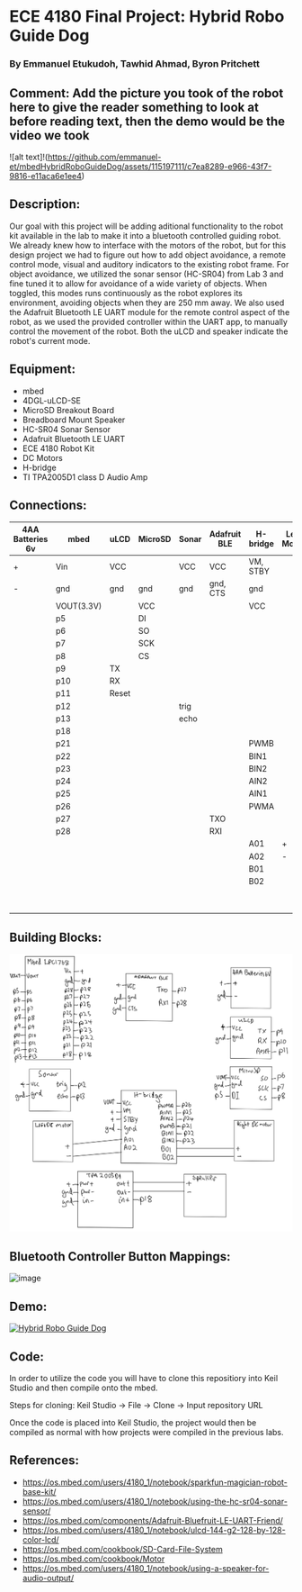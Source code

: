 # ECE 4180 Final Project: Hybrid Robo Guide Dog
### By Emmanuel Etukudoh, Tawhid Ahmad, Byron Pritchett
## Comment: Add the picture you took of the robot here to give the reader something to look at before reading text, then the demo would be the video we took
![alt text]!(https://github.com/emmanuel-et/mbedHybridRoboGuideDog/assets/115197111/c7ea8289-e966-43f7-9816-e11aca6e1ee4)
## Description: 
Our goal with this project will be adding aditional functionality to the robot kit available in the lab to make it into a bluetooth controlled guiding robot. We already knew how to interface with the motors of the robot, but for this design project we had to figure out how to add object avoidance, a remote control mode, visual and auditory indicators to the existing robot frame. For object avoidance, we utilized the sonar sensor (HC-SR04) from Lab 3 and fine tuned it to allow for avoidance of a wide variety of objects. When toggled, this modes runs continuously as the robot explores its environment, avoiding objects when they are 250 mm away. We also used the Adafruit Bluetooth LE UART module for the remote control aspect of the robot, as we used the provided controller within the UART app, to manually control the movement of the robot. Both the uLCD and speaker indicate the robot's current mode.

## Equipment:
* mbed
* 4DGL-uLCD-SE
* MicroSD Breakout Board
* Breadboard Mount Speaker
* HC-SR04 Sonar Sensor
* Adafruit Bluetooth LE UART
* ECE 4180 Robot Kit
* DC Motors
* H-bridge
* TI TPA2005D1 class D Audio Amp

## Connections:
| 4AA Batteries 6v | mbed | uLCD | MicroSD | Sonar | Adafruit BLE | H-bridge | Left Motor | Right Motor | TPA2005D1 | Speaker |
| --- | --- | --- | --- | --- | --- | --- | --- | --- | --- | --- |
|+     |Vin     |VCC     |     |VCC     |VCC     |VM, STBY     |     |     |pwr +     |
|-     |gnd     |gnd     |gnd     |gnd     |gnd, CTS     |gnd     |     |     |pwr -, in -     |
|     |VOUT(3.3V)     |     |VCC     |     |     |VCC     |     |     |     |
|     |p5     |     |DI     |     |     |     |     |     |     |
|     |p6     |     |SO     |     |     |     |     |     |     |
|     |p7     |     |SCK     |     |     |     |     |     |     |
|     |p8     |     |CS     |     |     |     |     |     |     |
|     |p9     |TX     |     |     |     |     |     |     |     |
|     |p10     |RX     |     |     |     |     |     |     |     |
|     |p11     |Reset     |     |     |     |     |     |     |     |
|     |p12     |     |     |trig     |     |     |     |     |     |
|     |p13     |     |     |echo     |     |     |     |     |     |
|     |p18     |     |     |     |     |     |     |     |in +     |
|     |p21     |     |     |     |     |PWMB     |     |     |     |
|     |p22     |     |     |     |     |BIN1     |     |     |     |
|     |p23     |     |     |     |     |BIN2     |     |     |     |
|     |p24     |     |     |     |     |AIN2     |     |     |     |
|     |p25     |     |     |     |     |AIN1     |     |     |     |
|     |p26     |     |     |     |     |PWMA     |     |     |     |
|     |p27     |     |     |     |TXO     |     |     |     |     |
|     |p28     |     |     |     |RXI     |     |     |     |     |
|     |     |     |     |     |     |A01     |+     |     |     |
|     |     |     |     |     |     |A02     |-     |     |     |
|     |     |     |     |     |     |B01     |     |+     |     |
|     |     |     |     |     |     |B02     |     |-     |     |
|     |     |     |     |     |     |     |     |     |out +     |+
|     |     |     |     |     |     |     |     |     |out -     |-

## Building Blocks:
![alt text](building_blocks.jpg)

## Bluetooth Controller Button Mappings:
<img width="482" alt="image" src="https://github.com/emmanuel-et/mbedHybridRoboGuideDog/assets/115197111/76860d23-350b-44e5-b7e7-139218079771">


## Demo:
[![Hybrid Robo Guide Dog](https://img.youtube.com/vi/gChOEI6QFl4/0.jpg)](https://www.youtube.com/watch?v=gChOEI6QFl4 "Hybrid Robo Guide Dog")

## Code:
In order to utilize the code you will have to clone this repositiory into Keil Studio and then compile onto the mbed. 

Steps for cloning:
Keil Studio -> File -> Clone -> Input repository URL 

Once the code is placed into Keil Studio, the project would then be compiled as normal with how projects were compiled in the previous labs. 

## References:
* https://os.mbed.com/users/4180_1/notebook/sparkfun-magician-robot-base-kit/
* https://os.mbed.com/users/4180_1/notebook/using-the-hc-sr04-sonar-sensor/
* https://os.mbed.com/components/Adafruit-Bluefruit-LE-UART-Friend/
* https://os.mbed.com/users/4180_1/notebook/ulcd-144-g2-128-by-128-color-lcd/
* https://os.mbed.com/cookbook/SD-Card-File-System
* https://os.mbed.com/cookbook/Motor
* https://os.mbed.com/users/4180_1/notebook/using-a-speaker-for-audio-output/
